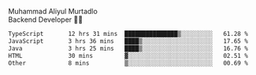 Muhammad Aliyul Murtadlo
<br>
Backend Developer 👨‍💻
<br>
<!--START_SECTION:waka-->

```txt
TypeScript       12 hrs 31 mins  ███████████████▒░░░░░░░░░   61.28 %
JavaScript       3 hrs 36 mins   ████▒░░░░░░░░░░░░░░░░░░░░   17.65 %
Java             3 hrs 25 mins   ████▒░░░░░░░░░░░░░░░░░░░░   16.76 %
HTML             30 mins         ▓░░░░░░░░░░░░░░░░░░░░░░░░   02.51 %
Other            8 mins          ▒░░░░░░░░░░░░░░░░░░░░░░░░   00.69 %
```

<!--END_SECTION:waka-->
